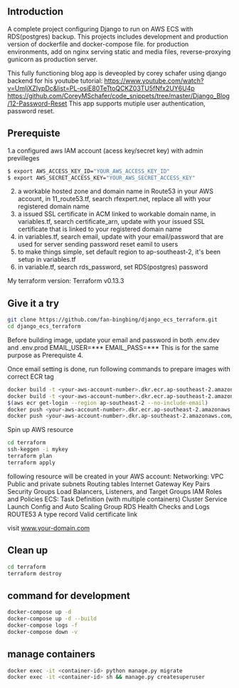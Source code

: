 ## Introduction
A complete project configuring Django to run on AWS ECS with RDS(postgres) backup.
This projects includes development and production version of dockerfile and docker-compose file. for production environments, add on nginx serving static and media files, reverse-proxying gunicorn as production server.  

This fully functioning blog app is deveopled by corey schafer using django backend for his youtube tutorial:
https://www.youtube.com/watch?v=UmljXZIypDc&list=PL-osiE80TeTtoQCKZ03TU5fNfx2UY6U4p
https://github.com/CoreyMSchafer/code_snippets/tree/master/Django_Blog/12-Password-Reset
This app supports mutiple user authentication, password reset.

## Prerequiste
1.a configured aws IAM account (acess key/secret key) with admin previlleges
```bash
$ export AWS_ACCESS_KEY_ID="YOUR_AWS_ACCESS_KEY_ID"
$ export AWS_SECRET_ACCESS_KEY="YOUR_AWS_SECRET_ACCESS_KEY"
```
2. a workable hosted zone and domain name in Route53 in your AWS account, in 11_route53.tf, search rfexpert.net, replace all with your registered domain name
3. a issued SSL certificate in ACM linked to workable domain name, in variables.tf, search certificate_arn, update with your issued SSL certificate that is linked to your registered domain name
4. in variables.tf, search email, update with your email/password that are used for server sending password reset eamil to users
5. to make things simple, set default region to ap-southeast-2, it's been setup in variables.tf
6. in variable.tf, search rds_password, set RDS(postgres) password

My terraform version: Terraform v0.13.3


## Give it a try
```bash
git clone https://github.com/fan-bingbing/django_ecs_terraform.git
cd django_ecs_terraform
```
Before building image, update your email and password in both .env.dev and .env.prod
EMAIL_USER=***
EMAIL_PASS=***
This is for the same purpose as Prerequiste 4. 

Once email setting is done, run following commands to prepare images with correct ECR tag
```bash
docker build -t <your-aws-account-number>.dkr.ecr.ap-southeast-2.amazonaws.com/django-app:latest .
docker build -t <your-aws-account-number>.dkr.ecr.ap-southeast-2.amazonaws.com/nginx:latest .
$(aws ecr get-login --region ap-southeast-2 --no-include-email)
docker push <your-aws-account-number>.dkr.ecr.ap-southeast-2.amazonaws.com/django-app:latest
docker push <your-aws-account-number>.dkr.ap-southeast-2.amazonaws.com/nginx:latest
```
Spin up AWS resource
```bash
cd terraform
ssh-keggen -i mykey
terraform plan
terraform apply
```
following resource will be created in your AWS account:
Networking:
VPC
Public and private subnets
Routing tables
Internet Gateway
Key Pairs
Security Groups
Load Balancers, Listeners, and Target Groups
IAM Roles and Policies
ECS:
Task Definition (with multiple containers)
Cluster
Service
Launch Config and Auto Scaling Group
RDS
Health Checks and Logs
ROUTE53
A type record
Valid certificate link


visit www.your-domain.com

## Clean up
```bash
cd terraform
terraform destroy
```

## command for development 
```bash
docker-compose up -d 
docker-compose up -d --build
docker-compose logs -f
docker-compose down -v
```

## manage containers
```bash
docker exec -it <container-id> python manage.py migrate
docker exec -it <container-id> sh && manage.py createsuperuser
```